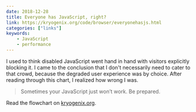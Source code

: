 ```yaml
---
date: 2018-12-28
title: Everyone has JavaScript, right?
link: https://kryogenix.org/code/browser/everyonehasjs.html
categories: ["links"]
keywords:
    - JavaScript
    - performance
---
```


I used to think disabled JavaScript went hand in hand with visitors explicitly blocking it. I came to the conclusion that I don't necessarily need to cater to that crowd, because the degraded user experience was by choice. After reading through this chart, I realized how wrong I was.

> Sometimes your JavaScript just won’t work. Be prepared.

Read the flowchart on [kryogenix.org](https://kryogenix.org/code/browser/everyonehasjs.html).
